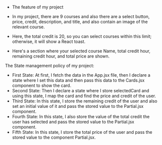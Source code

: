 * The feature of my project
* In my project, there are 9 courses and also there are a select button, price, credit, description, and title, and also contain an image of the relevant course.
* Here, the total credit is 20, so you can select courses within this limit; otherwise, it will show a React toast.

* Here's a section where your selected course Name, total credit hour, remaining credit hour, and total price are shown.

The State management policy of my project:
* First State: At first, I fetch the data in the App.jsx file, then I declare a state where I set this data and then pass this data to the Cards.jsx component to show the card.
* Second State: Then I declare a state where I store selectedCard and using this state, I map the card and find the price and credit of the user.
* Third State: In this state, I store the remaining credit of the user and also set an initial value of it and pass the stored value to the Partial.jsx component.
* Fourth State: In this state, I also store the value of the total credit the user has selected and pass the stored value to the Partial.jsx component.
* Fifth State: In this state, I store the total price of the user and pass the stored value to the component Partial.jsx.
